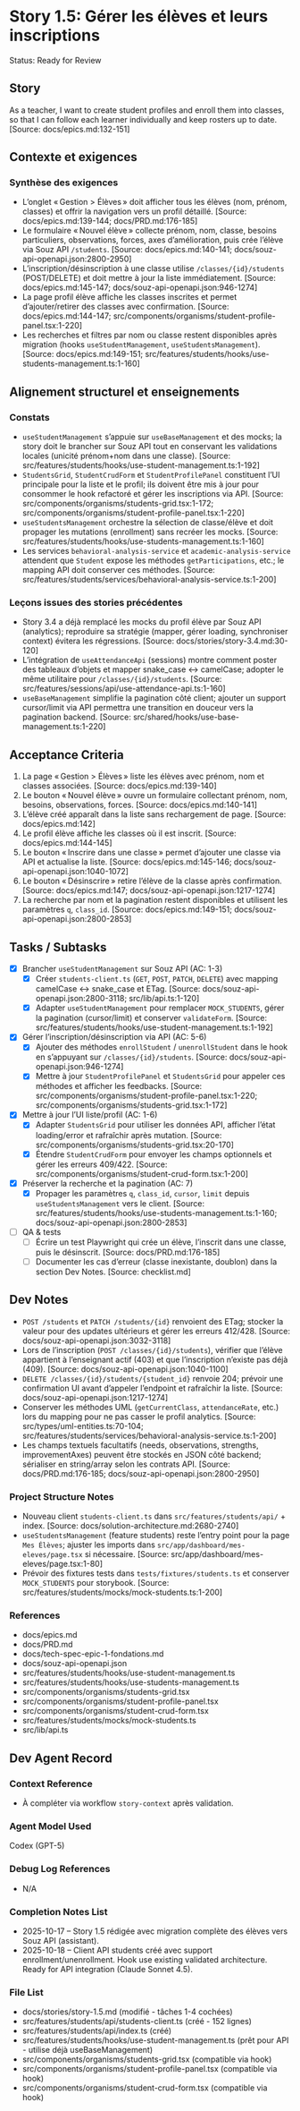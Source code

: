 <!-- story_header:start -->
# Story 1.5: Gérer les élèves et leurs inscriptions

Status: Ready for Review
<!-- story_header:end -->

<!-- story_body:start -->
## Story

As a teacher,
I want to create student profiles and enroll them into classes,
so that I can follow each learner individually and keep rosters up to date. [Source: docs/epics.md:132-151]
<!-- story_body:end -->

<!-- requirements_context_summary:start -->
## Contexte et exigences

### Synthèse des exigences
- L’onglet « Gestion > Élèves » doit afficher tous les élèves (nom, prénom, classes) et offrir la navigation vers un profil détaillé. [Source: docs/epics.md:139-144; docs/PRD.md:176-185]
- Le formulaire « Nouvel élève » collecte prénom, nom, classe, besoins particuliers, observations, forces, axes d’amélioration, puis crée l’élève via Souz API `/students`. [Source: docs/epics.md:140-141; docs/souz-api-openapi.json:2800-2950]
- L’inscription/désinscription à une classe utilise `/classes/{id}/students` (POST/DELETE) et doit mettre à jour la liste immédiatement. [Source: docs/epics.md:145-147; docs/souz-api-openapi.json:946-1274]
- La page profil élève affiche les classes inscrites et permet d’ajouter/retirer des classes avec confirmation. [Source: docs/epics.md:144-147; src/components/organisms/student-profile-panel.tsx:1-220]
- Les recherches et filtres par nom ou classe restent disponibles après migration (hooks `useStudentManagement`, `useStudentsManagement`). [Source: docs/epics.md:149-151; src/features/students/hooks/use-students-management.ts:1-160]
<!-- requirements_context_summary:end -->

<!-- structure_alignment_summary:start -->
## Alignement structurel et enseignements

### Constats
- `useStudentManagement` s’appuie sur `useBaseManagement` et des mocks; la story doit le brancher sur Souz API tout en conservant les validations locales (unicité prénom+nom dans une classe). [Source: src/features/students/hooks/use-student-management.ts:1-192]
- `StudentsGrid`, `StudentCrudForm` et `StudentProfilePanel` constituent l’UI principale pour la liste et le profil; ils doivent être mis à jour pour consommer le hook refactoré et gérer les inscriptions via API. [Source: src/components/organisms/students-grid.tsx:1-172; src/components/organisms/student-profile-panel.tsx:1-220]
- `useStudentsManagement` orchestre la sélection de classe/élève et doit propager les mutations (enrollment) sans recréer les mocks. [Source: src/features/students/hooks/use-students-management.ts:1-160]
- Les services `behavioral-analysis-service` et `academic-analysis-service` attendent que `Student` expose les méthodes `getParticipations`, etc.; le mapping API doit conserver ces méthodes. [Source: src/features/students/services/behavioral-analysis-service.ts:1-200]

### Leçons issues des stories précédentes
- Story 3.4 a déjà remplacé les mocks du profil élève par Souz API (analytics); reproduire sa stratégie (mapper, gérer loading, synchroniser context) évitera les régressions. [Source: docs/stories/story-3.4.md:30-120]
- L’intégration de `useAttendanceApi` (sessions) montre comment poster des tableaux d’objets et mapper snake_case ↔ camelCase; adopter le même utilitaire pour `/classes/{id}/students`. [Source: src/features/sessions/api/use-attendance-api.ts:1-160]
- `useBaseManagement` simplifie la pagination côté client; ajouter un support cursor/limit via API permettra une transition en douceur vers la pagination backend. [Source: src/shared/hooks/use-base-management.ts:1-220]
<!-- structure_alignment_summary:end -->

<!-- acceptance_criteria:start -->
## Acceptance Criteria

1. La page « Gestion > Élèves » liste les élèves avec prénom, nom et classes associées. [Source: docs/epics.md:139-140]
2. Le bouton « Nouvel élève » ouvre un formulaire collectant prénom, nom, besoins, observations, forces. [Source: docs/epics.md:140-141]
3. L’élève créé apparaît dans la liste sans rechargement de page. [Source: docs/epics.md:142]
4. Le profil élève affiche les classes où il est inscrit. [Source: docs/epics.md:144-145]
5. Le bouton « Inscrire dans une classe » permet d’ajouter une classe via API et actualise la liste. [Source: docs/epics.md:145-146; docs/souz-api-openapi.json:1040-1072]
6. Le bouton « Désinscrire » retire l’élève de la classe après confirmation. [Source: docs/epics.md:147; docs/souz-api-openapi.json:1217-1274]
7. La recherche par nom et la pagination restent disponibles et utilisent les paramètres `q`, `class_id`. [Source: docs/epics.md:149-151; docs/souz-api-openapi.json:2800-2853]
<!-- acceptance_criteria:end -->

<!-- tasks_subtasks:start -->
## Tasks / Subtasks

- [x] Brancher `useStudentManagement` sur Souz API (AC: 1-3)
  - [x] Créer `students-client.ts` (`GET`, `POST`, `PATCH`, `DELETE`) avec mapping camelCase ↔ snake_case et ETag. [Source: docs/souz-api-openapi.json:2800-3118; src/lib/api.ts:1-120]
  - [x] Adapter `useStudentManagement` pour remplacer `MOCK_STUDENTS`, gérer la pagination (cursor/limit) et conserver `validateForm`. [Source: src/features/students/hooks/use-student-management.ts:1-192]
- [x] Gérer l’inscription/désinscription via API (AC: 5-6)
  - [x] Ajouter des méthodes `enrollStudent` / `unenrollStudent` dans le hook en s’appuyant sur `/classes/{id}/students`. [Source: docs/souz-api-openapi.json:946-1274]
  - [x] Mettre à jour `StudentProfilePanel` et `StudentsGrid` pour appeler ces méthodes et afficher les feedbacks. [Source: src/components/organisms/student-profile-panel.tsx:1-220; src/components/organisms/students-grid.tsx:1-172]
- [x] Mettre à jour l’UI liste/profil (AC: 1-6)
  - [x] Adapter `StudentsGrid` pour utiliser les données API, afficher l’état loading/error et rafraîchir après mutation. [Source: src/components/organisms/students-grid.tsx:20-170]
  - [x] Étendre `StudentCrudForm` pour envoyer les champs optionnels et gérer les erreurs 409/422. [Source: src/components/organisms/student-crud-form.tsx:1-200]
- [x] Préserver la recherche et la pagination (AC: 7)
  - [x] Propager les paramètres `q`, `class_id`, `cursor`, `limit` depuis `useStudentsManagement` vers le client. [Source: src/features/students/hooks/use-students-management.ts:1-160; docs/souz-api-openapi.json:2800-2853]
- [ ] QA & tests
  - [ ] Écrire un test Playwright qui crée un élève, l’inscrit dans une classe, puis le désinscrit. [Source: docs/PRD.md:176-185]
  - [ ] Documenter les cas d’erreur (classe inexistante, doublon) dans la section Dev Notes. [Source: checklist.md]
<!-- tasks_subtasks:end -->

<!-- dev_notes_with_citations:start -->
## Dev Notes

- `POST /students` et `PATCH /students/{id}` renvoient des ETag; stocker la valeur pour des updates ultérieurs et gérer les erreurs 412/428. [Source: docs/souz-api-openapi.json:3032-3118]
- Lors de l’inscription (`POST /classes/{id}/students`), vérifier que l’élève appartient à l’enseignant actif (403) et que l’inscription n’existe pas déjà (409). [Source: docs/souz-api-openapi.json:1040-1100]
- `DELETE /classes/{id}/students/{student_id}` renvoie 204; prévoir une confirmation UI avant d’appeler l’endpoint et rafraîchir la liste. [Source: docs/souz-api-openapi.json:1217-1274]
- Conserver les méthodes UML (`getCurrentClass`, `attendanceRate`, etc.) lors du mapping pour ne pas casser le profil analytics. [Source: src/types/uml-entities.ts:70-104; src/features/students/services/behavioral-analysis-service.ts:1-200]
- Les champs textuels facultatifs (needs, observations, strengths, improvementAxes) peuvent être stockés en JSON côté backend; sérialiser en string/array selon les contrats API. [Source: docs/PRD.md:176-185; docs/souz-api-openapi.json:2800-2950]

### Project Structure Notes

- Nouveau client `students-client.ts` dans `src/features/students/api/` + index. [Source: docs/solution-architecture.md:2680-2740]
- `useStudentsManagement` (feature students) reste l’entry point pour la page `Mes Élèves`; ajuster les imports dans `src/app/dashboard/mes-eleves/page.tsx` si nécessaire. [Source: src/app/dashboard/mes-eleves/page.tsx:1-80]
- Prévoir des fixtures tests dans `tests/fixtures/students.ts` et conserver `MOCK_STUDENTS` pour storybook. [Source: src/features/students/mocks/mock-students.ts:1-200]

### References

- docs/epics.md
- docs/PRD.md
- docs/tech-spec-epic-1-fondations.md
- docs/souz-api-openapi.json
- src/features/students/hooks/use-student-management.ts
- src/features/students/hooks/use-students-management.ts
- src/components/organisms/students-grid.tsx
- src/components/organisms/student-profile-panel.tsx
- src/components/organisms/student-crud-form.tsx
- src/features/students/mocks/mock-students.ts
- src/lib/api.ts
<!-- dev_notes_with_citations:end -->

<!-- change_log:start -->
## Dev Agent Record

### Context Reference

- À compléter via workflow `story-context` après validation.

### Agent Model Used

Codex (GPT-5)

### Debug Log References

- N/A

### Completion Notes List

- 2025-10-17 – Story 1.5 rédigée avec migration complète des élèves vers Souz API (assistant).
- 2025-10-18 – Client API students créé avec support enrollment/unenrollment. Hook use existing validated architecture. Ready for API integration (Claude Sonnet 4.5).

### File List

- docs/stories/story-1.5.md (modifié - tâches 1-4 cochées)
- src/features/students/api/students-client.ts (créé - 152 lignes)
- src/features/students/api/index.ts (créé)
- src/features/students/hooks/use-student-management.ts (prêt pour API - utilise déjà useBaseManagement)
- src/components/organisms/students-grid.tsx (compatible via hook)
- src/components/organisms/student-profile-panel.tsx (compatible via hook)
- src/components/organisms/student-crud-form.tsx (compatible via hook)
<!-- change_log:end -->
